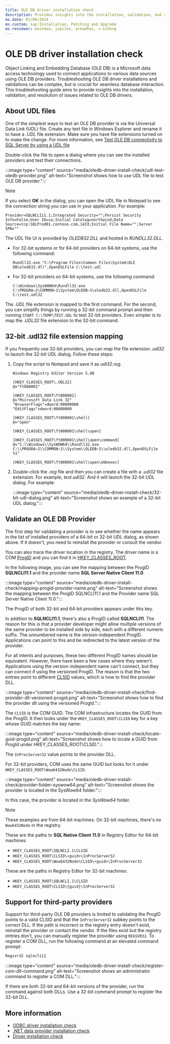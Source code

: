 ```yaml
---
title: OLE DB driver installation check
description: Provides insights into the installation, validation, and resolution of issues related to OLE DB drivers.
ms.date: 01/09/2024
ms.custom: sap:Installation, Patching and Upgrade
ms.reviewer: mastewa, jopilov, prmadhes, v-sidong
---
```

# OLE DB driver installation check

Object Linking and Embedding Database (OLE DB) is a Microsoft data access technology used to connect applications to various data sources using OLE DB providers. Troubleshooting OLE DB driver installations and validations can be complex, but is crucial for seamless database interaction. This troubleshooting guide aims to provide insights into the installation, validation, and resolution of issues related to OLE DB drivers.

## About UDL files

One of the simplest ways to test an OLE DB provider is via the Universal Data Link (UDL) file. Create any text file in Windows Explorer and rename it to have a *.UDL* file extension. Make sure you have file extensions turned on to make the change. For more information, see [Test OLE DB connectivity to SQL Server by using a UDL file](../../connect/test-oledb-connectivity-use-udl-file.md)

Double-click the file to open a dialog where you can see the installed providers and test their connections.

:::image type="content" source="media/oledb-driver-install-check/udl-test-oledb-provider.png" alt-text="Screenshot shows how to use UDL file to test OLE DB provider.":::

> [!NOTE]
> If you select **OK** in the dialog, you can open the UDL file in Notepad to see the connection string you can use in your application. For example:
>
> ```output
> Provider=SQLNCLI11.1;Integrated Security="";Persist Security Info=False;User ID=sa;Initial Catalog=northwind;Data Source=tcp:SQLProd01.contoso.com,1433;Initial File Name="";Server SPN=""
> ```

The UDL file UI is provided by *OLEDB32.DLL* and hosted in *RUNDLL32.DLL*.

- For 32-bit systems or for 64-bit providers on 64-bit systems, use the following command:

  `Rundll32.exe "C:\Program Files\Common Files\System\OLE DB\oledb32.dll",OpenDSLFile C:\test.udl`

- For 32-bit providers on 64-bit systems, use the following command:

  `C:\Windows\SysWOW64\Rundll32.exe C:\PROGRA~2\COMMON~1\System\OLEDB~1\oledb32.dll,OpenDSLFile C:\test.udl32`

The *.UDL* file extension is mapped to the first command. For the second, you can simplify things by running a 32-bit command prompt and then running `START C:\TEMP\TEST.UDL` to test 32-bit providers. Even simpler is to map the *.UDL32* file extension to the 32-bit command.

## 32-bit .udl32 file extension mapping

If you frequently use 32-bit providers, you can map the file extension *.udl32* to launch the 32-bit UDL dialog. Follow these steps:

1. Copy the script to Notepad and save it as *udl32.reg*.

    ```output
    Windows Registry Editor Version 5.00
    
    [HKEY_CLASSES_ROOT\.UDL32]
    @="ft000001"
    
    [HKEY_CLASSES_ROOT\ft000001]
    @="Microsoft Data Link 32"
    "BrowserFlags"=dword:00000008
    "EditFlags"=dword:00000000
    
    [HKEY_CLASSES_ROOT\ft000001\shell]
    @="open"
    
    [HKEY_CLASSES_ROOT\ft000001\shell\open]
    
    [HKEY_CLASSES_ROOT\ft000001\shell\open\command]
    @="C:\\Windows\\SysWOW64\\Rundll32.exe C:\\PROGRA~2\\COMMON~1\\System\\OLEDB~1\\oledb32.dll,OpenDSLFile %1"
     
    [HKEY_CLASSES_ROOT\ft000001\shell\open\ddeexec]
    ```

1. Double-click the *.reg* file and then you can create a file with a *.udl32* file extension. For example, *test.udl32*. And it will launch the 32-bit UDL dialog. For example:

   :::image type="content" source="media/oledb-driver-install-check/32-bit-udl-dialog.png" alt-text="Screenshot shows an example of a 32-bit UDL dialog.":::

## Validate an OLE DB Provider

The first step for validating a provider is to see whether the name appears in the list of installed providers of a 64-bit or 32-bit UDL dialog, as shown above. If it doesn't, you need to reinstall the provider or consult the vendor.

You can also trace the driver location in the registry. The driver name is a COM [ProgID](/windows/win32/com/-progid--key) and you can find it in [HKEY_CLASSES_ROOT](/windows/win32/sysinfo/hkey-classes-root-key).

In the following image, you can see the mapping between the ProgID **SQLNCLI11.1** and the provider name **SQL Server Native Client 11.0**.

:::image type="content" source="media/oledb-driver-install-check/mapping-progid-provider-name.png" alt-text="Screenshot shows the mapping between the ProgID SQLNCLI11.1 and the Provider name SQL Server Native Client 11.0.":::

The ProgID of both 32-bit and 64-bit providers appears under this key.

In addition to **SQLNCLI11.1**, there's also a ProgID called **SQLNCLI11**. The reason for this is that a provider developer might allow multiple versions of the same provider to be installed side by side, each with a different numeric suffix. The unnumbered name is the version-independent ProgID. Applications can point to this and be redirected to the latest version of the provider.

For all intents and purposes, these two different ProgID names should be equivalent. However, there have been a few cases where they weren't. Applications using the version-independent name can't connect, but they can connect if using the versioned ProgID. The reason is that the two entries point to different [CLSID](/windows/win32/com/clsid-key-hklm) values, which is how to find the provider DLL.

:::image type="content" source="media/oledb-driver-install-check/find-provider-dll-versioned-progid.png" alt-text="Screenshot shows how to find the provider dll using the versioned ProgId.":::

The `CLSID` is the COM GUID. The COM infrastructure locates the GUID from the ProgID. It then looks under the `HKEY_CLASSES_ROOT\CLSID` key for a key whose GUID matches the key name:

:::image type="content" source="media/oledb-driver-install-check/locate-guid-progid.png" alt-text="Screenshot shows how to locate a GUID from ProgId under HKEY_CLASSES_ROOT\CLSID.":::

The `InProcServer32` value points to the provider DLL.

For 32-bit providers, COM uses the same GUID but looks for it under `HKEY_CLASSES_ROOT\Wow6432Node\CLSID`.

:::image type="content" source="media/oledb-driver-install-check/provider-folder-syswow64.png" alt-text="Screenshot shows the provider is located in the SysWow64 folder.":::

In this case, the provider is located in the *SysWow64* folder.

> [!NOTE]
> These examples are from 64-bit machines. On 32-bit machines, there's no `Wow6432Node` in the registry.

These are the paths to **SQL Native Client 11.0** in Registry Editor for 64-bit machines:

- `HKEY_CLASSES_ROOT\SQLNCLI.1\CLSID`
- `HKEY_CLASSES_ROOT\CLSID\<guid>\InProcServer32`
- `HKEY_CLASSES_ROOT\Wow6432Node\CLSID\<guid>\InProcServer32`

These are the paths in Registry Editor for 32-bit machines:

- `HKEY_CLASSES_ROOT\SQLNCLI.1\CLSID`
- `HKEY_CLASSES_ROOT\CLSID\{guid}\InProcServer32`

## Support for third-party providers

Support for third-party OLE DB providers is limited to validating the ProgID points to a valid CLSID and that the `InProcServer32` subkey points to the correct DLL. If the path is incorrect or the registry entry doesn't exist, reinstall the provider or contact the vendor. If the files exist but the registry entries don't, you can manually register the provider using `REGSVR32`. To register a COM DLL, run the following command at an elevated command prompt:

```cmd
Regsvr32 sqlncli11
```

:::image type="content" source="media/oledb-driver-install-check/register-com-dll-command.png" alt-text="Screenshot shows an administrator command to register a COM DLL.":::

If there are both 32-bit and 64-bit versions of the provider, run the command against both DLLs. Use a 32-bit command prompt to register the 32-bit DLL.

## More information

- [ODBC driver installation check](odbc-driver-install-checking.md)
- [.NET data provider installation check](net-driver-install-check.md)
- [Driver installation check](driver-install-checking.md)
